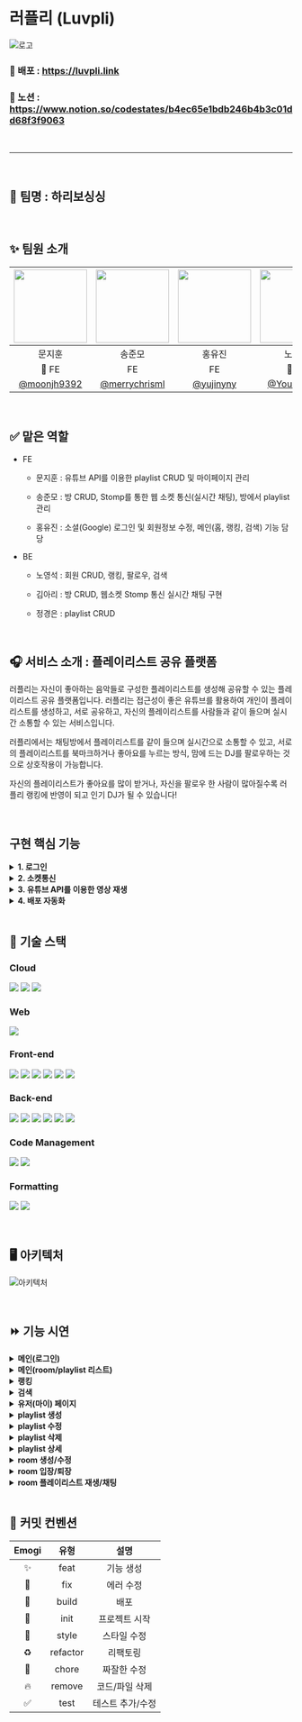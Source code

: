 # 러플리 (Luvpli)

![로고](https://user-images.githubusercontent.com/74370531/205530048-516ae0ad-9cd6-4683-ab1e-104afa0682f6.png)

### 🔗 배포 : https://luvpli.link

### 🔗 노션 : https://www.notion.so/codestates/b4ec65e1bdb246b4b3c01dd68f3f9063

<br/>
<hr/>
<br/>

## 🐻 팀명 : 하리보싱싱 

<br/>

## ✨ 팀원 소개

| <img src="https://user-images.githubusercontent.com/74370531/205542590-a7976816-5e16-4fcd-a8b4-f9fd6f9c5b7e.jpeg" width=130> | <img src="https://user-images.githubusercontent.com/74370531/205542607-04f9d2d8-a721-4614-a31c-8a62975c2174.jpeg" width=130> | <img src="https://user-images.githubusercontent.com/74370531/205542615-6f4d5247-7d2f-4035-8a93-cb1378bf187d.jpeg" width=130> | <img src="https://user-images.githubusercontent.com/74370531/205542630-46f55c38-4dac-4499-a5ea-386f7e335d56.jpg" width=130> | <img src="https://user-images.githubusercontent.com/74370531/205542638-68c63bd6-7059-4c2d-b621-4e1ba38f6f15.jpg" width=130 > | <img src="https://user-images.githubusercontent.com/74370531/205542643-1bae174d-94ce-42f4-a3cf-0ab4db8302f3.jpg" width=130> | 
| :------: | :------: | :------: | :------: | :------: | :------: |
| 문지훈 | 송준모 | 홍유진 | 노영석 | 김아리 | 정경은 |
| 👑 FE | FE | FE | 👑 BE | BE | BE |
|[@moonjh9392](https://github.com/moonjh9392)|[@merrychrisml](https://github.com/merrychrisml)|[@yujinyny](https://github.com/yujinyny)|[@Youngseoki](https://github.com/Youngseoki)|[@lielocks](https://github.com/lielocks)|[@bbororo](https://github.com/bbororo)

<br/>

## ✅ 맡은 역할


- FE
  - 문지훈 : 유튜브 API를 이용한 playlist CRUD 및 마이페이지 관리

  - 송준모 : 방 CRUD, Stomp를 통한 웹 소켓 통신(실시간 채팅), 방에서 playlist 관리

  - 홍유진 : 소셜(Google) 로그인 및 회원정보 수정, 메인(홈, 랭킹, 검색) 기능 담당
- BE
  - 노영석 : 회원 CRUD, 랭킹, 팔로우, 검색

  - 김아리 : 방 CRUD, 웹소켓 Stomp 통신 실시간 채팅 구현

  - 정경은 : playlist CRUD

<br/>

## 🎧 서비스 소개 : 플레이리스트 공유 플랫폼

러플리는 자신이 좋아하는 음악들로 구성한 플레이리스트를 생성해 공유할 수 있는 플레이리스트 공유 플랫폼입니다. 러플리는 접근성이 좋은 유튜브를 활용하여 개인이 플레이리스트를 생성하고, 서로 공유하고, 자신의 플레이리스트를 사람들과 같이 들으며 실시간 소통할 수 있는 서비스입니다. 

러플리에서는 채팅방에서 플레이리스트를 같이 들으며 실시간으로 소통할 수 있고, 서로의 플레이리스트를 북마크하거나 좋아요를 누르는 방식, 맘에 드는 DJ를 팔로우하는 것으로 상호작용이 가능합니다. 

자신의 플레이리스트가 좋아요를 많이 받거나, 자신을 팔로우 한 사람이 많아질수록 러플리 랭킹에 반영이 되고 인기 DJ가 될 수 있습니다!

<br/>

## 구현 핵심 기능

<details>
<summary><b>1. 로그인 </b></summary>
<div markdown="1">

  ```jsx
//액세스 토큰 : 30분 
//리프레시 토큰 : 3일

//로그인시 액세스 토큰,리프레시 토큰 param 으로 받아서 localStorage에 저장

localStorage.setItem('accessToken', accessToken);
localStorage.setItem('refreshToken', refreshToken);

//헤더에 엑세스 토큰 세팅
instance.defaults.headers.Authorization = accessToken;

//만료 로직
//액세스 토큰 만료시 => 서버에서 401 코드를 받음 리프레시 토큰을 담아 재발급 api 요청
//재발급 요청에서 리프레시 토큰 만료 확인 => 서버에서 404 코드 받음 => 로그아웃 
instance.interceptors.response.use(
	(response) => {
		return response;
	},

	async (error) => {
		// 액세스 토큰 만료 => 새 액세스 토큰 발급(연장)
		if (error.response.status === 401) {
			instance
				.post(
					`/api/members/refresh`,
					{},
					{
						headers: {
							RefreshToken: localStorage.getItem('refreshToken'),
						},
					},
				)
				.then((res) => {
					localStorage.setItem('accessToken', res.headers.authorization);

					window.alert('로그인이 연장되었습니다. 새로고침됩니다.');
					window.location.reload();
				})
				.catch((err) => {
					// 리프레시 토큰 만료 => 로그아웃
					if (err.response.status === 404) {
						window.alert('로그인이 만료되었습니다. 홈으로 이동됩니다.');
						window.location.href = '/logout';
					}
				});
		}

		return Promise.reject(error);
	},
);
```

- 쿠키에 토큰을 저장하는 방법도 생각 해봤지만 웹스토리지의 여러가지 이점으로 인해 로컬스토리지에 저장하기로 결정

## Web Storage

- 쿠키와 달리 자동 전송의 위험성이 없음
- **오리진(Origin)**(도메인,프로토콜,포트) 단위로 접근이 제한되는 특성 덕분에 **CSRF로 부터 안전**
- 쿠키보다 **큰 저쟝 용량 지원**(모바일 2.5MB, 데스크탑 5~10MB)
- 서버가 HTTP 헤더를 통해 스토리지 객체를 조작할 수 없음(웹 스토리지 객체 조작은 JavaScript 내에서만 수행)
- 오직 **문자형(string)** 데이터 타입만 지원
- **로컬 스토리지(Local Storage)** 와 **세션 스토리지(Session Storage)** 가 있으며, 같은 Storage 객체를 상속하기 때문에 메서드가 동일  
  
</div>
</details>

<details>
<summary><b>2. 소켓통신</b></summary>
<div markdown="1">
  
  채팅을 위해 Stomp사용

![image](https://user-images.githubusercontent.com/45509511/207283679-7f6944e0-f963-4ed8-b00c-a5a81b735800.png)

Stomp는 위의 사진과 같은 구조를 하고있음

- connect : 소켓을 연결
- subcribe(구독) : 서버로부터 받는 응답을 처리
- activate(활성화) : 데이터를 send 하기 위해 소켓을 활성화 activate 하면 connect도 같이됨
- publish(send) : 데이터를 서버로 보냄

문제점

- activate 상태에서 event가 발생하면 connect의 연결상태가 false로 바뀌어 event가 발생할때마다 activate를 해줘야함
- 이 증상으로 인하여 서버의 용량이 작으면(EC2 프리티어 사용함) 과부하가 걸려 페이지가 아예 먹통이 되버린다.
  
![image](https://user-images.githubusercontent.com/45509511/207283582-c9880a97-26fd-4416-91b9-74eec72aed52.png)

해결방법

- connect의 연결상태가 false여도 최초에 생성한 subcribe는 살아있어서 서버로 부터 응답을 받을수 있는것을 발견
- event가 발생할때 마다 activate 하지않고 데이터를 보낼때만 activate하는 것으로 변경
- 여기서 다시 <span style="color:red"> **문제** </span> 가 발생 activate ⇒ publish 하는데 activate 되는동안 publish가 먼저 전송되어 연결이 활성화 되어있지 않다는 오류가 발생
- publish하기전에 activate가 될수있는 시간을 벌기위해 publish를 settimeout으로 감싸주어 지연시간을 생성하여 해결함
  
</div>
</details>

<details>
<summary><b>3. 유튜브 API를 이용한 영상 재생</b></summary>
<div markdown="1">

- 영상의 url에서 videoId를 추출하여 유튜브 api에 해당 영상의 데이터 요청
- 받아온 데이터를 DB에 저장 후 여러가지 용도로 사용함

```tsx
https://www.googleapis.com/youtube/v3/videos?id=${id}&key=${process.env.REACT_APP_YOUTUBE_KEY}
//위의 주소로 get 요청을 하면 해당영상의 정보를 받아올 수 있음
//id : 예를 들면 https://www.youtube.com/watch?v=D6cEVIJNlp8 wathc?v={여기가 id}

getYouTubeMusic(videoId)
				.then((res) => {
					if (res.items[0]?.snippet) {
						result = true;
						musicInfo.videoId = videoId;
						musicInfo.url = url;
						musicInfo.channelTitle = res.items[0].snippet.channelTitle;
						musicInfo.title = res.items[0].snippet.title;
						if (res.items[0].snippet.thumbnails.maxres) {
							musicInfo.thumbnail = res.items[0].snippet.thumbnails.maxres.url;
						} else {
							musicInfo.thumbnail = res.items[0].snippet.thumbnails.medium.url;
						}
					}
				})
//url : 영상의 유튜브 주소
//videoId : player를 재생시킬때 필요한 id
//channelTitle : 채널 아이디
//title : 영상 제목
//thumbnail : 썸네일

//데이터들을 저장하여 화면에 보여줄때나 플레이어를 재생 시킬때 사용
```

- react-youtube를 이용하여 영상 재생

```tsx
<YouTube
								videoId={videoId}
								opts={opts}
								onReady={onReady}
								onPlay={onPlay}
							/>

//videoId : 재생될 영상의 videoId
//opts : player의 default 옵션
//onReady : 영상이 준비되었을때 실행할 메소드
//onPlay : 영상이 play 되었을때 실행할 메소드
```

- 화면에서는 player의 크기를 0으로 하여 보이지 않게하고 소리만 들리게 만들어 영상을 보는것이 아닌 음악감상을 하는 느낌을 주게 만들었다.
</div>
</details>

<details>
<summary><b>4. 배포 자동화</b></summary>
<div markdown="1">

- githubAction 으로 dev branch에 push 하면 자동으로 AWS S3에 빌드/배포 되도록 만듬

```yaml
# .github/workflows/main.yml
name: client
on:
  push:
    branches:
      - dev
env:
  REACT_APP_STACK_SERVER: ${{ secrets.REACT_APP_STACK_SERVER }}
  REACT_APP_YOUTUBE_KEY: ${{ secrets.REACT_APP_YOUTUBE_KEY }}
  REACT_APP_STACK_WS_SERVER: ${{ secrets.REACT_APP_STACK_WS_SERVER}}
  REACT_APP_ADMIN_EMAIL_01: ${{secrets.REACT_APP_ADMIN_EMAIL_01}}
  REACT_APP_ADMIN_EMAIL_02: ${{secrets.REACT_APP_ADMIN_EMAIL_02}}
  REACT_APP_ADMIN_EMAIL_03: ${{secrets.REACT_APP_ADMIN_EMAIL_03}}
jobs:
  build:
    runs-on: ubuntu-20.04
    steps:
      - name: Checkout source code.
        uses: actions/checkout@v2

      - name: Install dependencies
        run: npm install
        working-directory: ./client
      - name: Build
        run: npm run build
        env:
          CI: ""
        working-directory: ./client
      - name: SHOW AWS CLI VERSION
        env:
          AWS_ACCESS_KEY_ID: ${{ secrets.AWS_ACCESS_KEY_ID }}
          AWS_SECRET_ACCESS_KEY: ${{ secrets.AWS_SECRET_ACCESS_KEY }}
          AWS_EC2_METADATA_DISABLED: true
        run: |
          aws --version
      - name: Sync Bucket
        env:
          AWS_ACCESS_KEY_ID: ${{ secrets.AWS_ACCESS_KEY_ID }}
          AWS_SECRET_ACCESS_KEY: ${{ secrets.AWS_SECRET_ACCESS_KEY }}
          AWS_EC2_METADATA_DISABLED: true
        run: |
          aws s3 sync \
            --region ap-northeast-2 \
            build s3://luvpli \
            --delete
        working-directory: ./client
```

- github에 repository에 올라가면 안되는 중요한 정보들은 로컬에서는 env를 만들어 사용하였으나 action에서는 적용되지 않기 때문에 secret key를 만들어 사용하였다.
- 배포 순서 : github Action ⇒ AWS S3(http) ⇒ AWS CloudFront(https) ⇒ AWS Route53(도메인 변경)
</div>
</details>

<br/>

## 🚀 기술 스택

### Cloud
<img src="https://img.shields.io/badge/Amazon S3-569A31?style=for-the-badge&logo=Amazon S3&logoColor=white"/> <img src="https://img.shields.io/badge/Amazon RDS-527FFF?style=for-the-badge&logo=Amazon RDS&logoColor=white"/> <img src="https://img.shields.io/badge/Amazon EC2-FF9900?style=for-the-badge&logo=Amazon EC2&logoColor=white"/>

### Web
<img src="https://img.shields.io/badge/Stomp-black?style=for-the-badge&logoColor=white"/>

### Front-end
<img src="https://img.shields.io/badge/TypeScript-3178C6?style=for-the-badge&logo=TypeScript&logoColor=white"/> <img src="https://img.shields.io/badge/React-20232a?style=for-the-badge&logo=React&logoColor=61DAFB"/> <img src="https://img.shields.io/badge/React Router-CA4245?style=for-the-badge&logo=React Router&logoColor=white"/> <img src="https://img.shields.io/badge/Redux Toolkit-764ABC?style=for-the-badge&logo=redux&logoColor=white"/> <img src="https://img.shields.io/badge/Styled Components-DB7093?style=for-the-badge&logo=Styled Components&logoColor=white"/> <img src="https://img.shields.io/badge/axios-5A29E4?style=for-the-badge&logo=axios&logoColor=white"/>

### Back-end
<img src="https://img.shields.io/badge/Spring Boot-6DB33F?style=for-the-badge&logo=Spring Boot&logoColor=white"/> <img src="https://img.shields.io/badge/Spring Security-6DB33F?style=for-the-badge&logo=Spring Security&logoColor=white"/> <img src="https://img.shields.io/badge/Spring Data JPA-6DB33F?style=for-the-badge&logoColor=white"/> <img src="https://img.shields.io/badge/JWT-black?style=for-the-badge&logo=JSON%20web%20tokens&logoColor=white"/> <img src="https://img.shields.io/badge/OAUTH 2.0-black?style=for-the-badge&&logoColor=white"/> <img src="https://img.shields.io/badge/MySQL-4479A1?style=for-the-badge&logo=MySQL&logoColor=white"/>

### Code Management
<img src="https://img.shields.io/badge/Git-F05032?style=for-the-badge&logo=Git&logoColor=white"/> <img src="https://img.shields.io/badge/GitHub-black?style=for-the-badge&logo=GitHub&logoColor=white"/>

### Formatting
<img src="https://img.shields.io/badge/ESLint-4B32C3?style=for-the-badge&logo=ESLint&logoColor=white"/> <img src="https://img.shields.io/badge/Prettier-F7B93E?style=for-the-badge&logo=Prettier&logoColor=black"/>

<br/>

## 🖥️ 아키텍처

![아키텍처](https://user-images.githubusercontent.com/74370531/205537012-98c79bf2-4115-4996-a228-945ebf5e4623.png)

<br/>

## ⏩ 기능 시연

<details>
<summary><b>메인(로그인)</b></summary>
<div markdown="1">

![로그인](https://user-images.githubusercontent.com/74370531/205856932-0ba8e78b-ea5a-4bdf-8326-d9af2aaabd6a.gif)

- 러플리 사이트에 접속하면 헤더 오른쪽 상단에 로그인 버튼을 눌러 소셜 로그인을 할 수 있습니다.

- 로그인 된 상태에서 헤더 상단의 본인 정보를 클릭하면 마이페이지로 가거나 로그아웃을 할 수 있습니다.
</div>
</details>

<details>
<summary><b>메인(room/playlist 리스트)</b></summary>
<div markdown="1">

![메인](https://user-images.githubusercontent.com/74370531/205857913-0ed5147e-cd55-41fb-8fbe-a598a6702ad0.gif)

- 메인페이지는 방 메인페이지와 플레이리스트 메인페이지로 나뉘어져 있습니다.

- 방 메인페이지의 경우 현재 생성되어있는 모든 방을 보여주는 전체 리스트와 랭킹에 등재되어 있는 인기 DJ의 방을 보여주는 인기 DJ 방송 리스트, 그리고 가장 많은 인원이 접속해있는 방을 보여주는 가장 많은 청취자가 있는 방송 리스트로 나뉘어져 있습니다.

- 로그인 한 상태라면 방 메인페이지에서 방 생성과 방 접속이 가능합니다.

- 메인페이지의 경우 사용자 참여 및 컨텐츠 탐색에 용이한 무한스크롤로 페이지네이션을 대체했습니다.

- 플레이리스트 메인페이지의 경우 가장 많은 좋아요를 받은 플레이리스트 목록과 랭킹에 등재된 인기 DJ의 플레이리스트 목록, 그리고 전체 플레이리스트 목록으로 구성되어 있습니다.

- 로그인 한 상태라면 플레이리스트 메인페이지에서 플레이리스트 생성과 플레이리스트 상세 조회가 가능합니다.
</div>
</details>

<details>
<summary><b>랭킹</b></summary>
<div markdown="1">

![랭킹](https://user-images.githubusercontent.com/74370531/205857115-d5f1856a-edbd-421e-a964-f5fe4c82f585.gif)

- 러플리에서는 플레이리스트 좋아요와 DJ를 팔로우한 팔로워 수를 합산하여 스코어를 책정하고 높은 순서대로 랭킹에 등재됩니다. 랭킹의 경우 일정시간마다 갱신됩니다.

- 러플리에서는 스코어 점수에 따라 등급을 부여받습니다. 등급은 해당 유저 페이지에서 조회 가능합니다.

<img src="https://user-images.githubusercontent.com/74370531/205537682-3adadbb5-c1d5-4ef3-9345-1be16ea4485e.png" style="width: 300px"/>
</div>
</details>

<details>
<summary><b>검색</b></summary>
<div markdown="1">

![검색](https://user-images.githubusercontent.com/74370531/205857144-2f5a4436-696e-4527-929b-28e68569b8ce.gif)

- 검색 페이지에서는 유저, 플레이리스트, 방을 대분류로 선택하여 검색할 수 있습니다.

- 방의 경우 제목, 장르, 방장명을 소분류로 설정, 플레이리스트의 경우 플레이리스트 제목, 장르, 플레이리스트 생성 유저를 소분류로 설정, 유저의 경우 유저명을 소분류로 설정해 검색합니다.

- 검색 했을 때 해당 방 / 플레이리스트의 장르 태그를 클릭할 경우 해당 장르 태그를 가진 모든 방 / 플레이리스트를 조회합니다.
</div>
</details>

<details>
<summary><b>유저(마이) 페이지</b></summary>
<div markdown="1">

![my1](https://user-images.githubusercontent.com/45509511/205621702-51271264-4ead-4bef-8e79-83680a0af941.gif)

![my2](https://user-images.githubusercontent.com/45509511/205621717-02734795-9f49-471c-84e5-84a4f2decf5c.gif)

- 유저의 페이지에는 닉네임, 자기소개, 유저의 등급을 확인할 수 있습니다. 등급은 랭킹에서 책정되는 스코어에 따라 나뉩니다.

- 본인의 페이지일 경우 닉네임과 자기소개 변경이 가능합니다. 여기서 닉네임은 중복된 이름을 허용하지 않습니다.

- 유저 페이지에서는 해당 유저의 플레이리스트 목록, 해당 유저가 북마크한 플레이리스트 목록, 팔로우 한 DJ를 확인할 수 있습니다. 본인의 페이지일 경우 플레이리스트 생성이 가능하고 생성되어 있는 플레이리스트 수정 및 삭제가 가능합니다. 또한 북마크한 플레이리스트를 해제하거나 팔로우한 DJ를 언팔로우할 수 있습니다.
</div>
</details>

<details>
<summary><b>playlist 생성</b></summary>
<div markdown="1">

![create](https://user-images.githubusercontent.com/45509511/205621776-91feb88c-8000-4476-8b07-dbeb6aa08aa5.gif)

- 플레이리스트는 자신만 볼 수 있게 비공개 설정이 가능합니다.

- 플레이리스트 제목을 설정하고 카테고리를 설정한 후 유튜브 URL을 입력해 추가 버튼을 누르면 플레이리스트 노래 목록에 추가됩니다. 플레이리스트 제목의 경우 20자 이내의 제목 설정이 가능합니다.
</div>
</details>

<details>
<summary><b>playlist 수정</b></summary>
<div markdown="1">

![modify](https://user-images.githubusercontent.com/45509511/205621809-750f5727-4568-4bf5-8093-80e10a956f50.gif)

- 플레이리스트 수정 페이지에서는 플레이리스트 제목, 카테고리, 플레이리스트 노래 목록을 수정할 수 있습니다. 플레이리스트 노래 목록이 2개 이상일 경우 순서를 바꾸고 싶은 노래를 드래그하면 노래의 순서를 원하는 곳으로 이동시킬 수 있습니다.
</div>
</details>

<details>
<summary><b>playlist 삭제</b></summary>
<div markdown="1">

![delete](https://user-images.githubusercontent.com/45509511/205621826-0e9e5257-8d31-49ca-a790-109927bffea3.gif)

- 플레이리스트 상세 페이지에서 삭제 버튼을 누르면 플레이리스트가 삭제됩니다.
</div>
</details><details>
<summary><b>playlist 상세</b></summary>
<div markdown="1">

![detail](https://user-images.githubusercontent.com/45509511/205621905-463530da-fd0a-45b2-81ee-a504eaaf8feb.gif)

- 플레이리스트 상세 페이지에서는 해당 플레이리스트를 좋아요하거나 북마크할 수 있습니다. 본인의 플레이리스트일 경우 수정 및 삭제가 가능하고 플레이리스트 노래 목록에 있는 노래를 클릭하면 해당 유튜브 URL로 이동합니다.
</div>
</details>

<details>
<summary><b>room 생성/수정</b></summary>
<div markdown="1">

<p align="center">
<img src="https://user-images.githubusercontent.com/80391881/205555014-c9317b69-cde0-47d4-a7a1-128947e279ef.gif" style="width: 1000px"/>
</p>

- 방 메인페이지에서 로그인한 상태로 방 만들기 버튼을 클릭할 경우 방 만들기 모달이 나타납니다. 방 제목의 경우 20자 이내로 작성해야 하고 비밀번호를 설정할 수 있습니다. 플레이리스트 추가 버튼을 눌러 해당 방의 플레이리스트를 설정합니다. 설정할 수 있는 플레이리스트는 본인의 플레이리스트 혹은 북마크한 플레이리스트를 선택할 수 있습니다.

- 방에 들어간 이후 방을 만든 사람은 방장 권한을 받습니다. 방장은 오른쪽 하단 채팅방에 참여한 인원 리스트에 방장 아이콘을 부여받습니다. 방장은 방 수정을 할 수 있습니다. 방 수정은 방 제목만 가능합니다.
</div>
</details>

<details>
<summary><b>room 입장/퇴장</b></summary>
<div markdown="1">

<p align="center">
<img src="https://user-images.githubusercontent.com/80391881/205556051-e626f1be-91bc-4e76-8df4-d807ac65b28e.gif" style="width: 1000px"/>
</p>

- 러플리의 유저는 로그인 한 후 메인페이지에 있는 방을 클릭하면 방 입장이 가능합니다. 방의 비밀번호가 존재할 경우 비밀번호를 입력해야 합니다. 방에 입장하면 플레이리스트 안내 모달이 나타납니다.

- 방 나가기를 클릭하면 방을 나갈 수 있습니다. 방에 본인밖에 없을 때 방을 나가게 되면 해당 방은 삭제됩니다.(운영자의 방은 삭제되지 않습니다.)
</div>
</details>

<details>
<summary><b>room 플레이리스트 재생/채팅</b></summary>
<div markdown="1">

<p align="center">
<img src="https://user-images.githubusercontent.com/80391881/205557849-c3e67c13-30d0-4e1e-9edd-a2042b208a99.gif" style="width: 1000px"/>
</p>

- 방에 들어간 이후 오른쪽에 있는 플레이리스트 재생 버튼을 누르면 플레이리스트에 있는 노래가 재생됩니다. 현재 재생되고 있는 노래는 플레이리스트 노래 제목 옆에 스테레오 아이콘으로 표시됩니다.

- 노래가 끝나면 다음 노래가 자동 재생 됩니다.

- 오른쪽 화살표 버튼을 누르면 다음 곡 재생, 왼쪽 화살표 버튼을 누르면 이전 곡 재생이 됩니다. 볼륨 버튼을 클릭하면 음소거를 할 수 있습니다.

- 같은 방에 있는 인원들은 실시간 채팅이 가능합니다. 오른쪽 하단에는 채팅방에 참여한 인원이 표시됩니다. 표시된 인원을 팔로우하거나 표시된 인원의 유저 페이지로 이동이 가능합니다.
</div>
</details>

<br/>

## 📝 커밋 컨벤션

| Emogi | 유형 | 설명 |
| :------: | :------: | :------: |
| ✨ | feat | 기능 생성 |
| 🐛 | fix | 에러 수정 |
| 🚀 | build | 배포 |
| 🎉 | init | 프로젝트 시작 |
| 💄 | style | 스타일 수정 |
| ♻️ | refactor | 리팩토링 |
| 🔨 | chore | 짜잘한 수정 |
| 🔥 | remove | 코드/파일 삭제 |
| ✅ | test | 테스트 추가/수정 |
